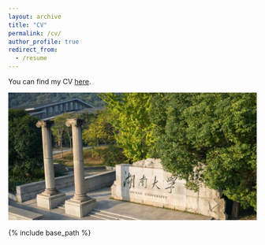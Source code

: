```yaml
---
layout: archive
title: "CV"
permalink: /cv/
author_profile: true
redirect_from:
  - /resume
---
```



You can find my CV [here](https://mingzhi361.github.io/files/mingzhi361-CV.pdf). 

[![Hunan University](/images/Hunan_University.png "Hunan University")](https://news.hnu.edu.cn/zt/zzjsn.htm)

{% include base_path %}
